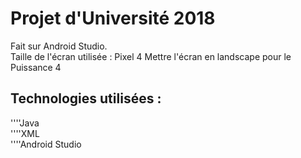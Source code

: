 # Projet d'Université 2018

Fait sur Android Studio.  
Taille de l'écran utilisée : Pixel 4
Mettre l'écran en landscape pour le Puissance 4

## Technologies utilisées :

''''Java  
''''XML  
''''Android Studio  
